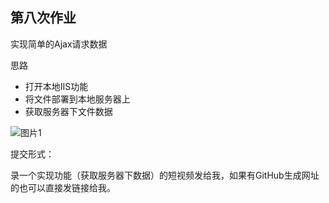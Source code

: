 ## 第八次作业

实现简单的Ajax请求数据

思路

- 打开本地IIS功能
- 将文件部署到本地服务器上
- 获取服务器下文件数据

![图片1](C:\Users\Lenovo\Desktop\projects\images\图片1.png)

提交形式：

录一个实现功能（获取服务器下数据）的短视频发给我，如果有GitHub生成网址的也可以直接发链接给我。